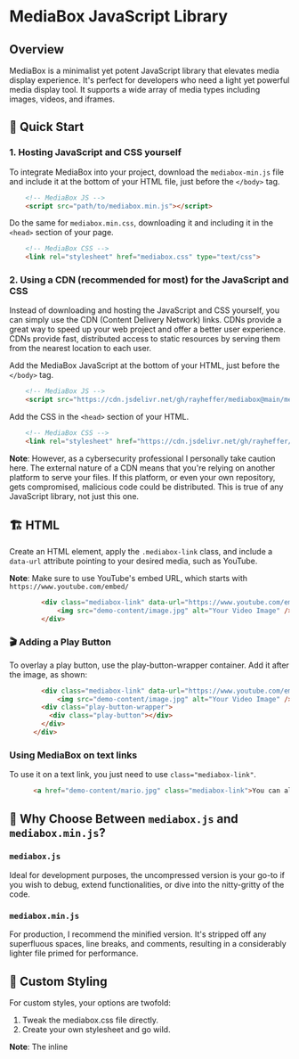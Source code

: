 # MediaBox JavaScript Library
## Overview
MediaBox is a minimalist yet potent JavaScript library that elevates media display experience. It's perfect for developers who need a light yet powerful media display tool. It supports a wide array of media types including images, videos, and iframes.

## 🚀 Quick Start

### 1. Hosting JavaScript and CSS yourself
To integrate MediaBox into your project, download the `mediabox-min.js` file and include it at the bottom of your HTML file, just before the `</body>` tag.

``` html
    <!-- MediaBox JS -->
    <script src="path/to/mediabox.min.js"></script>
```

Do the same for `mediabox.min.css`, downloading it and including it in the `<head>` section of your page.

``` html
    <!-- MediaBox CSS -->
    <link rel="stylesheet" href="mediabox.css" type="text/css">
```

### 2. Using a CDN (recommended for most) for the JavaScript and CSS
Instead of downloading and hosting the JavaScript and CSS yourself, you can simply use the CDN (Content Delivery Network) links. CDNs provide a great way to speed up your web project and offer a better user experience. CDNs provide fast, distributed access to static resources by serving them from the nearest location to each user.

Add the MediaBox JavaScript at the bottom of your HTML, just before the `</body>` tag.
``` html
    <!-- MediaBox JS -->
    <script src="https://cdn.jsdelivr.net/gh/rayheffer/mediabox@main/mediabox-min.js"></script>
```

Add the CSS in the `<head>` section of your HTML.

``` html
    <!-- MediaBox CSS -->
    <link rel="stylesheet" href="https://cdn.jsdelivr.net/gh/rayheffer/mediabox@main/mediabox-min.css" type="text/css">
```


**Note**: However, as a cybersecurity professional I personally take caution here. The external nature of a CDN means that you're relying on another platform to serve your files. If this platform, or even your own repository, gets compromised, malicious code could be distributed. This is true of any JavaScript library, not just this one. 

## 🏗️ HTML
Create an HTML element, apply the `.mediabox-link` class, and include a `data-url` attribute pointing to your desired media, such as YouTube.

**Note**: Make sure to use YouTube's embed URL, which starts with `https://www.youtube.com/embed/`

``` html
        <div class="mediabox-link" data-url="https://www.youtube.com/embed/wTblbYqQQag?autoplay=1">
            <img src="demo-content/image.jpg" alt="Your Video Image" />
        </div>
```

### 🎬 Adding a Play Button
To overlay a play button, use the play-button-wrapper container. Add it after the image, as shown:

```html
        <div class="mediabox-link" data-url="https://www.youtube.com/embed/wTblbYqQQag?autoplay=1">
            <img src="demo-content/image.jpg" alt="Your Video Image" />
        <div class="play-button-wrapper">
          <div class="play-button"></div>
        </div>
      </div>
```

### Using MediaBox on text links
To use it on a text link, you just need to use `class="mediabox-link"`.

``` html
      <a href="demo-content/mario.jpg" class="mediabox-link">You can also use a text link to an image</a>
```

## 🤔 Why Choose Between `mediabox.js` and `mediabox.min.js`?

### `mediabox.js`
Ideal for development purposes, the uncompressed version is your go-to if you wish to debug, extend functionalities, or dive into the nitty-gritty of the code.

### `mediabox.min.js`
For production, I recommend the minified version. It's stripped off any superfluous spaces, line breaks, and comments, resulting in a considerably lighter file primed for performance.

## 🎨 Custom Styling
For custom styles, your options are twofold:

1. Tweak the mediabox.css file directly.
2. Create your own stylesheet and go wild.

**Note**: The inline <style> section in index.html serves as a demo styling guide and isn't required for MediaBox's core functionality.